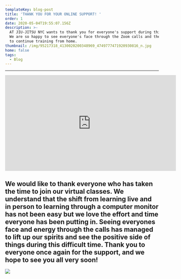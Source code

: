 ```yaml
---
templateKey: blog-post
title: 'THANK YOU FOR YOUR ONLINE SUPPORT! '
order: 1
date: 2020-05-04T19:55:07.156Z
description: >-
  AT JIU-JITSU NYC wants to thank you for everyone's support during this time!
  We are so happy to see everyone's face through the Zoom calls and their energy
  to continue training from home.
thumbnail: /img/95217318_4130020200348969_4749777471920930816_n.jpg
home: false
tags:
  - Blog
---
```

- - -

<iframe width="560" height="315" src="https://www.youtube.com/embed/GcSAlbiqbjY" frameborder="0" allow="accelerometer; autoplay; encrypted-media; gyroscope; picture-in-picture" allowfullscreen></iframe>

## We would like to thank everyone who has taken the time to join our virtual classes. We understand that the shift from learning live and in person to learning through a computer monitor has not been easy but we love the effort and time everyone has been putting in. Seeing everyones face and energy through the calls has managed to lift up our spirits and see the positive side of things during this difficult time. Thank you to everyone once again for the support, and we hope to see you all very soon!

![](/img/img_3937.jpg)
